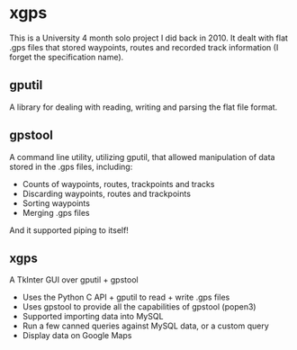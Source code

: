 xgps
====

This is a University 4 month solo project I did back in 2010. It dealt with flat .gps files that stored waypoints, routes and recorded track information (I forget the specification name).

## gputil

A library for dealing with reading, writing and parsing the flat file format.


## gpstool

A command line utility, utilizing gputil, that allowed manipulation of data stored in the .gps files, including:

* Counts of waypoints, routes, trackpoints and tracks
* Discarding waypoints, routes and trackpoints
* Sorting waypoints
* Merging .gps files

And it supported piping to itself!

## xgps

A TkInter GUI over gputil + gpstool

* Uses the Python C API + gputil to read + write .gps files
* Uses gpstool to provide all the capabilities of gpstool (popen3)
* Supported importing data into MySQL
* Run a few canned queries against MySQL data, or a custom query
* Display data on Google Maps
